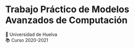 #   Trabajo Práctico de Modelos Avanzados de Computación
:school: Universidad de Huelva  
:books: Curso 2020-2021    
